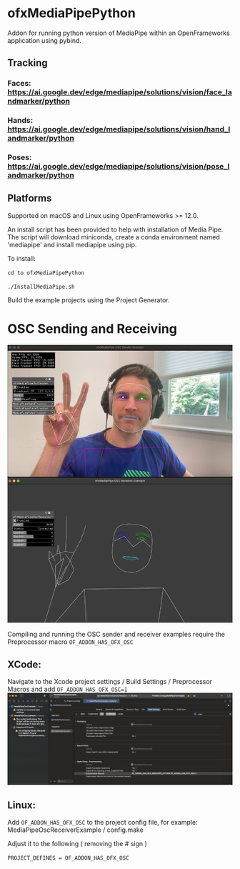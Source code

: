 # ofxMediaPipePython
Addon for running python version of MediaPipe within an OpenFrameworks application using pybind.

## Tracking
### Faces: https://ai.google.dev/edge/mediapipe/solutions/vision/face_landmarker/python
### Hands: https://ai.google.dev/edge/mediapipe/solutions/vision/hand_landmarker/python
### Poses: https://ai.google.dev/edge/mediapipe/solutions/vision/pose_landmarker/python

## Platforms
Supported on macOS and Linux using OpenFrameworks >= 12.0.

An install script has been provided to help with installation of Media Pipe. 
The script will download miniconda, create a conda environment named 'mediapipe' and install mediapipe using pip.

To install: 

`cd to ofxMediaPipePython`

`./InstallMediaPipe.sh`

Build the example projects using the Project Generator. 

# OSC Sending and Receiving
![ofxMediaPipe OSC TX RX Example](images/ofxMediaPipeOscTxRx.png)

Compiling and running the OSC sender and receiver examples require the Preprocessor macro `OF_ADDON_HAS_OFX_OSC`

## XCode:
Navigate to the Xcode project settings / Build Settings / Preprocessor Macros and add `OF_ADDON_HAS_OFX_OSC=1`
![Preprocessor macro in XCode](images/XcodePreprocessor.png)

## Linux:
Add `OF_ADDON_HAS_OFX_OSC` to the project config file, for example: MediaPipeOscReceiverExample / config.make

Adjust it to the following ( removing the # sign )

`PROJECT_DEFINES = OF_ADDON_HAS_OFX_OSC`


